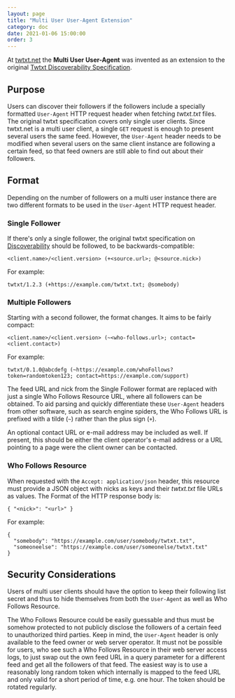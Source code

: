 ```yaml
---
layout: page
title: "Multi User User-Agent Extension"
category: doc
date: 2021-01-06 15:00:00
order: 3
---
```


At [twtxt.net](https://twtxt.net/) the **Multi User User-Agent** was invented
as an extension to the original [Twtxt Discoverability
Specification](https://twtxt.readthedocs.io/en/latest/user/discoverability.html).

## Purpose

Users can discover their followers if the followers include a specially
formatted `User-Agent` HTTP request header when fetching *twtxt.txt* files. The
original twtxt specification covers only single user clients. Since twtxt.net
is a multi user client, a single `GET` request is enough to present several
users the same feed. However, the `User-Agent` header needs to be modified when
several users on the same client instance are following a certain feed, so that
feed owners are still able to find out about their followers.

## Format

Depending on the number of followers on a multi user instance there are two
different formats to be used in the `User-Agent` HTTP request header.

### Single Follower

If there's only a single follower, the original twtxt specification on
[Discoverability](https://twtxt.readthedocs.io/en/latest/user/discoverability.html)
should be followed, to be backwards-compatible:

```
<client.name>/<client.version> (+<source.url>; @<source.nick>)
```

For example:

```
twtxt/1.2.3 (+https://example.com/twtxt.txt; @somebody)
```

### Multiple Followers

Starting with a second follower, the format changes. It aims to be fairly
compact:

```
<client.name>/<client.version> (~<who-follows.url>; contact=<client.contact>)
```

For example:

```
twtxt/0.1.0@abcdefg (~https://example.com/whoFollows?token=randomtoken123; contact=https://example.com/support)
```

The feed URL and nick from the Single Follower format are replaced with just a
single Who Follows Resource URL, where all followers can be obtained. To aid
parsing and quickly differentiate these `User-Agent` headers from other
software, such as search engine spiders, the Who Follows URL is prefixed with a
tilde (`~`) rather than the plus sign (`+`).

An optional contact URL or e-mail address may be included as well. If present,
this should be either the client operator's e-mail address or a URL pointing to
a page were the client owner can be contacted.

### Who Follows Resource

When requested with the `Accept: application/json` header, this resource must
provide a JSON object with nicks as keys and their *twtxt.txt* file URLs as
values. The Format of the HTTP response body is:

```
{ "<nick>": "<url>" }
```

For example:

```
{
  "somebody": "https://example.com/user/somebody/twtxt.txt",
  "someoneelse": "https://example.com/user/someonelse/twtxt.txt"
}
```

## Security Considerations

Users of multi user clients should have the option to keep their following list
secret and thus to hide themselves from both the `User-Agent` as well as Who
Follows Resource.

The Who Follows Resource could be easily guessable and thus must be somehow
protected to not publicly disclose the followers of a certain feed to
unauthorized third parties. Keep in mind, the `User-Agent` header is only
available to the feed owner or web server operator. It must not be possible for
users, who see such a Who Follows Resource in their web server access logs, to
just swap out the own feed URL in a query parameter for a different feed and
get all the followers of that feed. The easiest way is to use a reasonably long
random token which internally is mapped to the feed URL and only valid for a
short period of time, e.g. one hour. The token should be rotated regularly.

